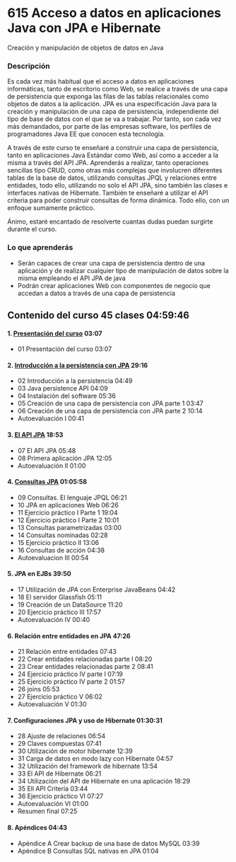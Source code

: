# 615 Acceso a datos en aplicaciones Java con JPA e Hibernate

Creación y manipulación de objetos de datos en Java

### Descripción

Es cada vez más habitual que el acceso a datos en aplicaciones informáticas, tanto de escritorio como Web, se realice a través de una capa de persistencia que exponga las filas de las tablas relacionales como objetos de datos a la aplicación. JPA es una especificación Java para la creación y manipulación de una capa de persistencia, independiente del tipo de base de datos con el que se va a trabajar. Por tanto, son cada vez más demandados, por parte de las empresas software, los perfiles de programadores Java EE que conocen esta tecnología.

A través de este curso te enseñaré a construir una capa de persistencia, tanto en aplicaciones Java Estándar como Web, así como a acceder a la misma a través del API JPA. Aprenderás a realizar, tanto operaciones sencillas tipo CRUD, como otras más complejas que involucren diferentes tablas de la base de datos, utilizando consultas JPQL y relaciones entre entidades, todo ello, utilizando no solo el API JPA, sino también las clases e interfaces nativas de Hibernate. También te enseñaré a utilizar el API criteria para poder construir consultas de forma dinámica. Todo ello, con un enfoque sumamente práctico.

Ánimo, estaré encantado de resolverte cuantas dudas puedan surgirte durante el curso.

### Lo que aprenderás

* Serán capaces de crear una capa de persistencia dentro de una aplicación y de realizar cualquier tipo de manipulación de datos sobre la misma empleando el API JPA de java
* Podrán crear aplicaciones Web con componentes de negocio que accedan a datos a través de una capa de persistencia


## Contenido del curso 45 clases 04:59:46

#### 1. [Presentación del curso](615_Acceso_a_datos_en_aplicaciones_Java_con_JPA_e_Hibernate/01_Presentacion_del_curso.md) 03:07

* 01 Presentación del curso 03:07

#### 2. [Introducción a la persistencia con JPA](615_Acceso_a_datos_en_aplicaciones_Java_con_JPA_e_Hibernate/02_Introduccion_a_la_persistencia_con_JPA.md) 29:16

* 02 Introducción a la persistencia 04:49
* 03 Java persistence API 04:09
* 04 Instalación del software 05:36
* 05 Creación de una capa de persistencia con JPA parte 1 03:47
* 06 Creación de una capa de persistencia con JPA parte 2 10:14
* Autoevaluación I 00:41

#### 3. [El API JPA](615_Acceso_a_datos_en_aplicaciones_Java_con_JPA_e_Hibernate/03_El_API_JPA.md) 18:53

* 07 El API JPA 05:48
* 08 Primera aplicación JPA 12:05
* Autoevaluación II 01:00

#### 4. [Consultas JPA](615_Acceso_a_datos_en_aplicaciones_Java_con_JPA_e_Hibernate/04_Consultas_JPA.md) 01:05:58

* 09 Consultas. El lenguaje JPQL 06:21
* 10 JPA en aplicaciones Web 06:26
* 11 Ejercicio práctico I Parte 1 19:04
* 12 Ejercicio práctico I Parte 2 10:01
* 13 Consultas parametrizadas 03:00
* 14 Consultas nominadas 02:28
* 15 Ejercicio práctico II 13:06
* 16 Consultas de acción 04:38
* Autoevaluacion III 00:54

#### 5. JPA en EJBs 39:50

* 17 Utilización de JPA con Enterprise JavaBeans 04:42
* 18 El servidor Glassfish 05:11
* 19 Creación de un DataSource 11:20
* 20 Ejercicio práctico III 17:57
* Autoevaluación IV 00:40

#### 6. Relación entre entidades en JPA 47:26

* 21 Relación entre entidades 07:43
* 22 Crear entidades relacionadas parte I 08:20
* 23 Crear entidades relacionadas parte 2 08:41
* 24 Ejercicio práctico IV parte I 07:19
* 25 Ejercicio práctico IV parte 2 01:57
* 26 joins 05:53
* 27 Ejercicio práctico V 06:02
* Autoevaluación V 01:30

#### 7. Configuraciones JPA y uso de Hibernate 01:30:31

* 28 Ajuste de relaciones 06:54
* 29 Claves compuestas 07:41
* 30 Utilización de motor hibernate 12:39
* 31 Carga de datos en modo lazy con Hibernate 04:57
* 32 Utilización del framework de hibernate 13:54
* 33 El API de Hibernate 06:21
* 34 Utilización del API de Hibernate en una aplicación 18:29
* 35 Ell API Criteria 03:44
* 36 Ejercicio práctico VI 07:27
* Autoevaluación VI 01:00
* Resumen final 07:25

#### 8. Apéndices 04:43

* Apéndice A Crear backup de una base de datos MySQL 03:39
* Apéndice B Consultas SQL nativas en JPA 01:04
